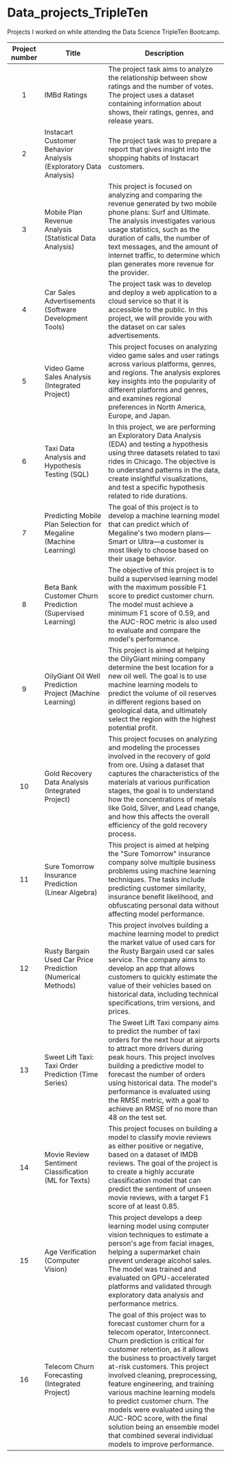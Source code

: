 # Data_projects_TripleTen
Projects I worked on while attending the Data Science TripleTen Bootcamp.


| Project number | Title | Description |
| :-----------: | ----------- |----------- |
| 1 | IMBd Ratings | The project task aims to analyze the relationship between show ratings and the number of votes. The project uses a dataset containing information about shows, their ratings, genres, and release years. |
| 2 | Instacart Customer Behavior Analysis (Exploratory Data Analysis) | The project task was to prepare a report that gives insight into the shopping habits of Instacart customers. |
| 3 | Mobile Plan Revenue Analysis (Statistical Data Analysis) | This project is focused on analyzing and comparing the revenue generated by two mobile phone plans: Surf and Ultimate. The analysis investigates various usage statistics, such as the duration of calls, the number of text messages, and the amount of internet traffic, to determine which plan generates more revenue for the provider. |
| 4 | Car Sales Advertisements (Software Development Tools) | The project task was to develop and deploy a web application to a cloud service so that it is accessible to the public. In this project, we will provide you with the dataset on car sales advertisements. |
| 5 | Video Game Sales Analysis (Integrated Project) | This project focuses on analyzing video game sales and user ratings across various platforms, genres, and regions. The analysis explores key insights into the popularity of different platforms and genres, and examines regional preferences in North America, Europe, and Japan. |
| 6 | Taxi Data Analysis and Hypothesis Testing (SQL) | In this project, we are performing an Exploratory Data Analysis (EDA) and testing a hypothesis using three datasets related to taxi rides in Chicago. The objective is to understand patterns in the data, create insightful visualizations, and test a specific hypothesis related to ride durations. |
| 7 | Predicting Mobile Plan Selection for Megaline (Machine Learning) | The goal of this project is to develop a machine learning model that can predict which of Megaline's two modern plans—Smart or Ultra—a customer is most likely to choose based on their usage behavior. |
| 8 | Beta Bank Customer Churn Prediction (Supervised Learning) | The objective of this project is to build a supervised learning model with the maximum possible F1 score to predict customer churn. The model must achieve a minimum F1 score of 0.59, and the AUC-ROC metric is also used to evaluate and compare the model's performance. |
| 9 | OilyGiant Oil Well Prediction Project (Machine Learning) | This project is aimed at helping the OilyGiant mining company determine the best location for a new oil well. The goal is to use machine learning models to predict the volume of oil reserves in different regions based on geological data, and ultimately select the region with the highest potential profit. |
| 10 | Gold Recovery Data Analysis (Integrated Project) | This project focuses on analyzing and modeling the processes involved in the recovery of gold from ore. Using a dataset that captures the characteristics of the materials at various purification stages, the goal is to understand how the concentrations of metals like Gold, Silver, and Lead change, and how this affects the overall efficiency of the gold recovery process. |
| 11 | Sure Tomorrow Insurance Prediction (Linear Algebra) | This project is aimed at helping the "Sure Tomorrow" insurance company solve multiple business problems using machine learning techniques. The tasks include predicting customer similarity, insurance benefit likelihood, and obfuscating personal data without affecting model performance. |
| 12 | Rusty Bargain Used Car Price Prediction (Numerical Methods) | This project involves building a machine learning model to predict the market value of used cars for the Rusty Bargain used car sales service. The company aims to develop an app that allows customers to quickly estimate the value of their vehicles based on historical data, including technical specifications, trim versions, and prices. |
| 13 | Sweet Lift Taxi: Taxi Order Prediction (Time Series) | The Sweet Lift Taxi company aims to predict the number of taxi orders for the next hour at airports to attract more drivers during peak hours. This project involves building a predictive model to forecast the number of orders using historical data. The model's performance is evaluated using the RMSE metric, with a goal to achieve an RMSE of no more than 48 on the test set. |
| 14 | Movie Review Sentiment Classification (ML for Texts) | This project focuses on building a model to classify movie reviews as either positive or negative, based on a dataset of IMDB reviews. The goal of the project is to create a highly accurate classification model that can predict the sentiment of unseen movie reviews, with a target F1 score of at least 0.85. |
| 15 | Age Verification (Computer Vision) | This project develops a deep learning model using computer vision techniques to estimate a person's age from facial images, helping a supermarket chain prevent underage alcohol sales. The model was trained and evaluated on GPU-accelerated platforms and validated through exploratory data analysis and performance metrics. |
| 16 | Telecom Churn Forecasting (Integrated Project) | The goal of this project was to forecast customer churn for a telecom operator, Interconnect. Churn prediction is critical for customer retention, as it allows the business to proactively target at-risk customers. This project involved cleaning, preprocessing, feature engineering, and training various machine learning models to predict customer churn. The models were evaluated using the AUC-ROC score, with the final solution being an ensemble model that combined several individual models to improve performance. |
